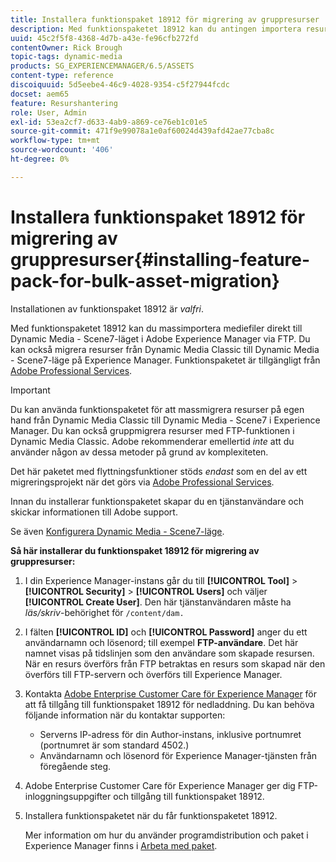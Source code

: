```yaml
---
title: Installera funktionspaket 18912 för migrering av gruppresurser
description: Med funktionspaketet 18912 kan du antingen importera resurser i grupp via FTP eller migrera resurser från Dynamic Media Classic till Dynamic Media på Adobe Experience Manager. Detta tillvalspaket finns tillgängligt från Adobe support.
uuid: 45c2f5f8-4368-4d7b-a43e-fe96cfb272fd
contentOwner: Rick Brough
topic-tags: dynamic-media
products: SG_EXPERIENCEMANAGER/6.5/ASSETS
content-type: reference
discoiquuid: 5d5eebe4-46c9-4028-9354-c5f27944fcdc
docset: aem65
feature: Resurshantering
role: User, Admin
exl-id: 53ea2cf7-d633-4ab9-a869-ce76eb1c01e5
source-git-commit: 471f9e99078a1e0af60024d439afd42ae77cba8c
workflow-type: tm+mt
source-wordcount: '406'
ht-degree: 0%

---
```


# Installera funktionspaket 18912 för migrering av gruppresurser{#installing-feature-pack-for-bulk-asset-migration}

Installationen av funktionspaket 18912 är *valfri*.

Med funktionspaketet 18912 kan du massimportera mediefiler direkt till Dynamic Media - Scene7-läget i Adobe Experience Manager via FTP. Du kan också migrera resurser från Dynamic Media Classic till Dynamic Media - Scene7-läge på Experience Manager. Funktionspaketet är tillgängligt från [Adobe Professional Services](https://business.adobe.com/customers/consulting-services/main.html).

>[!IMPORTANT]
>
>Du kan använda funktionspaketet för att massmigrera resurser på egen hand från Dynamic Media Classic till Dynamic Media - Scene7 i Experience Manager. Du kan också gruppmigrera resurser med FTP-funktionen i Dynamic Media Classic. Adobe rekommenderar emellertid *inte* att du använder någon av dessa metoder på grund av komplexiteten.
>
>Det här paketet med flyttningsfunktioner stöds *endast* som en del av ett migreringsprojekt när det görs via [Adobe Professional Services](https://business.adobe.com/customers/consulting-services/main.html).

Innan du installerar funktionspaketet skapar du en tjänstanvändare och skickar informationen till Adobe support.

Se även [Konfigurera Dynamic Media - Scene7-läge](/help/assets/config-dms7.md).

**Så här installerar du funktionspaket 18912 för migrering av gruppresurser:**

1. I din Experience Manager-instans går du till **[!UICONTROL Tool]** > **[!UICONTROL Security]** > **[!UICONTROL Users]** och väljer **[!UICONTROL Create User]**. Den här tjänstanvändaren måste ha *läs/skriv*-behörighet för `/content/dam.`
1. I fälten **[!UICONTROL ID]** och **[!UICONTROL Password]** anger du ett användarnamn och lösenord; till exempel **FTP-användare**. Det här namnet visas på tidslinjen som den användare som skapade resursen. När en resurs överförs från FTP betraktas en resurs som skapad när den överförs till FTP-servern och överförs till Experience Manager.
1. Kontakta [Adobe Enterprise Customer Care för Experience Manager](https://experienceleague.adobe.com/?support-solution=General#support) för att få tillgång till funktionspaket 18912 för nedladdning. Du kan behöva följande information när du kontaktar supporten:

   * Serverns IP-adress för din Author-instans, inklusive portnumret (portnumret är som standard 4502.)
   * Användarnamn och lösenord för Experience Manager-tjänsten från föregående steg.

1. Adobe Enterprise Customer Care för Experience Manager ger dig FTP-inloggningsuppgifter och tillgång till funktionspaket 18912.
1. Installera funktionspaketet när du får funktionspaketet 18912.

   Mer information om hur du använder programdistribution och paket i Experience Manager finns i [Arbeta med paket](/help/sites-administering/package-manager.md).
